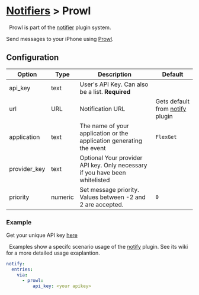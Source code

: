 # [Notifiers](/Plugins/Notifiers) > Prowl
<div class="alert alert-success" role="info">
  
  <span class="glyphicon glyphicon glyphicon-cog"></span>
  &nbsp; Prowl is part of the [notifier](/Plugins/Notifiers) plugin system.
</div>

Send messages to your iPhone using [Prowl](http://prowlapp.com).
## Configuration

| Option |Type|  Description | Default |
| --- | ---| --- |---|
|api_key|text|User's API Key. Can also be a list. **Required**
|url|URL|Notification URL | Gets default from [notify](/Plugins/Notifiers/notify) plugin
|application|text|The name of your application or the application generating the event|`FlexGet`
|provider_key|text|Optional	Your provider API key. Only necessary if you have been whitelisted
|priority|numeric| Set message priority. Values between -2 and 2 are accepted.| `0`|

### Example
Get your unique API key [here](/https://prowlapp.com/api_settings.php)

<div class="alert alert-warning" role="info">
  
  <span class="glyphicon glyphicon glyphicon-cog"></span>
  &nbsp; Examples show a specifc scenario usage of the [notify](/Plugins/notify) plugin. See its wiki for a more detailed usage exaplantion.
</div>

```yaml
notify:
  entries:
    via:
      - prowl:
          api_key: <your apikey>
```

